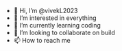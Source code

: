 - 👋 Hi, I’m @vivekL2023
- 👀 I’m interested in everything
- 🌱 I’m currently learning coding
- 💞️ I’m looking to collaborate on build
- 📫 How to reach me 

<!---
vivekL2023/vivekL2023 is a ✨ special ✨ repository because its `README.md` (this file) appears on your GitHub profile.
You can click the Preview link to take a look at your changes.
--->
